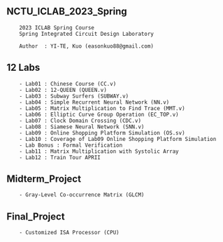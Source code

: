 ## NCTU_ICLAB_2023_Spring

        2023 ICLAB Spring Course
        Spring Integrated Circuit Design Laboratory
        
        Author  : YI-TE, Kuo (easonkuo88@gmail.com) 


## 12 Labs
        - Lab01 : Chinese Course (CC.v)
        - Lab02 : 12-QUEEN (QUEEN.v)
        - Lab03 : Subway Surfers (SUBWAY.v)
        - Lab04 : Simple Recurrent Neural Network (NN.v)
        - Lab05 : Matrix Multiplication to Find Trace (MMT.v)  
        - Lab06 : Elliptic Curve Group Operation (EC_TOP.v)
        - Lab07 : Clock Domain Crossing (CDC.v)
        - Lab08 : Siamese Neural Network (SNN.v)
        - Lab09 : Online Shopping Platform Simulation (OS.sv)
        - Lab10 : Coverage of Lab09 Online Shopping Platform Simulation 
        - Lab Bonus : Formal Verification
        - Lab11 : Matrix Multiplication with Systolic Array 
        - Lab12 : Train Tour APRII
##
## Midterm_Project
        - Gray-Level Co-occurrence Matrix (GLCM)
##

## Final_Project
        - Customized ISA Processor (CPU)
##
